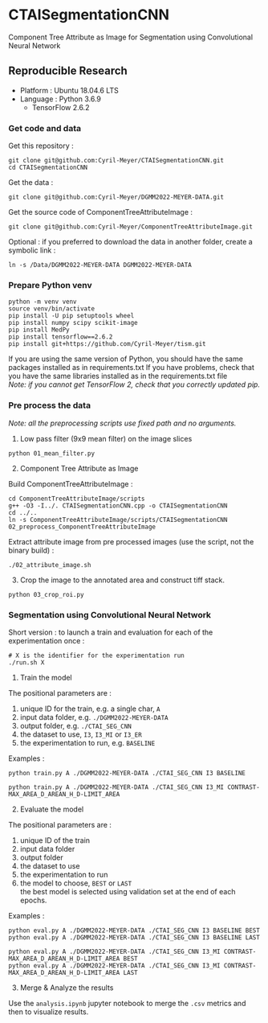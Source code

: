 # CTAISegmentationCNN
Component Tree Attribute as Image for Segmentation using Convolutional Neural Network

## Reproducible Research

* Platform : Ubuntu 18.04.6 LTS
* Language : Python 3.6.9
  * TensorFlow 2.6.2

### Get code and data
Get this repository :
```
git clone git@github.com:Cyril-Meyer/CTAISegmentationCNN.git
cd CTAISegmentationCNN
```
Get the data :
```
git clone git@github.com:Cyril-Meyer/DGMM2022-MEYER-DATA.git
```
Get the source code of ComponentTreeAttributeImage :
```
git clone git@github.com:Cyril-Meyer/ComponentTreeAttributeImage.git
```
Optional : if you preferred to download the data in another folder,
create a symbolic link :
```
ln -s /Data/DGMM2022-MEYER-DATA DGMM2022-MEYER-DATA
```

### Prepare Python venv
```
python -m venv venv
source venv/bin/activate
pip install -U pip setuptools wheel
pip install numpy scipy scikit-image
pip install MedPy
pip install tensorflow==2.6.2
pip install git+https://github.com/Cyril-Meyer/tism.git
```

If you are using the same version of Python, you should have the same
packages installed as in requirements.txt
If you have problems, check that you have the same libraries installed
as in the requirements.txt file  
*Note: if you cannot get TensorFlow 2, check that you correctly updated pip.*

### Pre process the data
*Note: all the preprocessing scripts use fixed path and no arguments.*

1. Low pass filter (9x9 mean filter) on the image slices

```
python 01_mean_filter.py
```

2. Component Tree Attribute as Image

Build ComponentTreeAttributeImage :
```
cd ComponentTreeAttributeImage/scripts
g++ -O3 -I../. CTAISegmentationCNN.cpp -o CTAISegmentationCNN
cd ../..
ln -s ComponentTreeAttributeImage/scripts/CTAISegmentationCNN 02_preprocess_ComponentTreeAttributeImage
```

Extract attribute image from pre processed images (use the script, not the binary build) :
```
./02_attribute_image.sh
```

3. Crop the image to the annotated area and construct tiff stack.

```
python 03_crop_roi.py
```

### Segmentation using Convolutional Neural Network

Short version : to launch a train and evaluation for each of the experimentation once :
```
# X is the identifier for the experimentation run
./run.sh X
```

1. Train the model

The positional parameters are :
1. unique ID for the train, e.g. a single char, `A`
2. input data folder, e.g. `./DGMM2022-MEYER-DATA`
3. output folder, e.g. `./CTAI_SEG_CNN`
4. the dataset to use, `I3`, `I3_MI` or `I3_ER`
5. the experimentation to run, e.g. `BASELINE`

Examples :
```
python train.py A ./DGMM2022-MEYER-DATA ./CTAI_SEG_CNN I3 BASELINE
```
```
python train.py A ./DGMM2022-MEYER-DATA ./CTAI_SEG_CNN I3_MI CONTRAST-MAX_AREA_D_AREAN_H_D-LIMIT_AREA
```

2. Evaluate the model

The positional parameters are :
1. unique ID of the train
2. input data folder
3. output folder
4. the dataset to use
5. the experimentation to run
6. the model to choose, `BEST` or `LAST`  
   the best model is selected using validation set at the end of each epochs.

Examples :
```
python eval.py A ./DGMM2022-MEYER-DATA ./CTAI_SEG_CNN I3 BASELINE BEST
python eval.py A ./DGMM2022-MEYER-DATA ./CTAI_SEG_CNN I3 BASELINE LAST
```
```
python eval.py A ./DGMM2022-MEYER-DATA ./CTAI_SEG_CNN I3_MI CONTRAST-MAX_AREA_D_AREAN_H_D-LIMIT_AREA BEST
python eval.py A ./DGMM2022-MEYER-DATA ./CTAI_SEG_CNN I3_MI CONTRAST-MAX_AREA_D_AREAN_H_D-LIMIT_AREA LAST
```

3. Merge & Analyze the results

Use the `analysis.ipynb` jupyter notebook to merge the `.csv` metrics and then
to visualize results.
